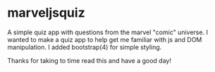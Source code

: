 # marveljsquiz
A simple quiz app with questions from the marvel "comic" universe. I wanted to make a quiz app to help get me familiar with js and DOM manipulation. I added bootstrap(4) for simple styling. 

Thanks for taking to time read this and have a good day!
